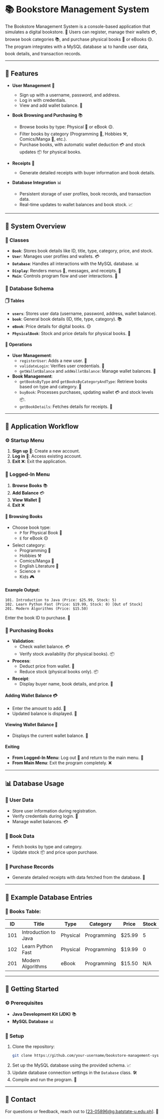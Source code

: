 # 📚 Bookstore Management System 

The Bookstore Management System is a console-based application that simulates a digital bookstore. 🏦 Users can register, manage their wallets 💳, browse book categories 📚, and purchase physical books 📖 or eBooks 🟡. The program integrates with a MySQL database 📊 to handle user data, book details, and transaction records. 

---

## 🔄 Features

- **User Management** 👤
  - Sign up with a username, password, and address.
  - Log in with credentials. 
  - View and add wallet balance. 💸

- **Book Browsing and Purchasing** 📚
  - Browse books by type: Physical 📖 or eBook 🟡.
  - Filter books by category (Programming 🔄, Hobbies ⚒️, Comics/Manga 🎨, etc.).
  - Purchase books, with automatic wallet deduction 💳 and stock updates 📦 for physical books.

- **Receipts** 📏
  - Generate detailed receipts with buyer information and book details. 

- **Database Integration** 📊
  - Persistent storage of user profiles, book records, and transaction data. 
  - Real-time updates to wallet balances and book stock. 📈

---

## 🔬 System Overview

### 🔖 Classes

- **`Book`**: Stores book details like ID, title, type, category, price, and stock. 
- **`User`**: Manages user profiles and wallets. 💳
- **`Database`**: Handles all interactions with the MySQL database. 📊
- **`Display`**: Renders menus 🔀, messages, and receipts. 📝
- **`Main`**: Controls program flow and user interactions. 🔄

### 🔬 Database Schema

#### 🗍 Tables

- **`users`**: Stores user data (username, password, address, wallet balance). 
- **`book`**: General book details (ID, title, type, category). 📚
- **`eBook`**: Price details for digital books. 🟡
- **`PhysicalBook`**: Stock and price details for physical books. 📖

#### 🔧 Operations

- **User Management**:
  - `registerUser`: Adds a new user. 🔑
  - `validateLogin`: Verifies user credentials. 🔐
  - `getWalletBalance` and `addWalletBalance`: Manage wallet balances. 💸
- **Book Management**:
  - `getBooksByType` and `getBooksByCategoryAndType`: Retrieve books based on type and category. 📖
  - `buyBook`: Processes purchases, updating wallet 💳 and stock levels 📦.
  - `getBookDetails`: Fetches details for receipts. 📏

---

## 🚀 Application Workflow

### ⚙️ Startup Menu

1. **Sign up** 🔑: Create a new account. 
2. **Log in** 🔐: Access existing account. 
3. **Exit** ❌: Exit the application. 

### 🔄 Logged-In Menu

1. **Browse Books** 📚
2. **Add Balance** 💳
3. **View Wallet** 💸
4. **Exit** ❌

#### 🔎 Browsing Books

- Choose book type:
  - `P` for Physical Book 📖
  - `E` for eBook 🟡
- Select category:
  - Programming 🔄
  - Hobbies ⚒️
  - Comics/Manga 🎨
  - English Literature 📖
  - Science ⚛️
  - Kids 🎮

#### Example Output:

```
101. Introduction to Java (Price: $25.99, Stock: 5)
102. Learn Python Fast (Price: $19.99, Stock: 0) [Out of Stock]
201. Modern Algorithms (Price: $15.50)
```

Enter the book ID to purchase. 📏

### 💸 Purchasing Books

- **Validation**:
  - Check wallet balance. 💳
  - Verify stock availability (for physical books). 📦
- **Process**:
  - Deduct price from wallet. 💸
  - Reduce stock (physical books only). 📦
- **Receipt**:
  - Display buyer name, book details, and price. 📏

#### Adding Wallet Balance 💳

- Enter the amount to add. 🔄
- Updated balance is displayed. 💸

#### Viewing Wallet Balance 💸

- Displays the current wallet balance. 🔑

#### Exiting

- **From Logged-In Menu**: Log out 🔐 and return to the main menu. 🔄
- **From Main Menu**: Exit the program completely. ❌

---

## 📊 Database Usage

### 🔑 User Data

- Store user information during registration. 
- Verify credentials during login. 🔐
- Manage wallet balances. 💳

### 📖 Book Data

- Fetch books by type and category. 
- Update stock 📦 and price upon purchase. 

### 📏 Purchase Records

- Generate detailed receipts with data fetched from the database. 📏

---

## 🔄 Example Database Entries

### 📖 Books Table:

| ID   | Title                | Type      | Category     | Price   | Stock |
|------|----------------------|-----------|--------------|---------|-------|
| 101  | Introduction to Java | Physical  | Programming  | $25.99  | 5     |
| 102  | Learn Python Fast    | Physical  | Programming  | $19.99  | 0     |
| 201  | Modern Algorithms    | eBook     | Programming  | $15.50  | N/A   |

---

## 🔧 Getting Started

### ⚙️ Prerequisites

- **Java Development Kit (JDK)** 📚
- **MySQL Database** 📊

### 💼 Setup

1. Clone the repository:
   ```bash
   git clone https://github.com/your-username/bookstore-management-system.git
   ```
2. Set up the MySQL database using the provided schema. 📈
3. Update database connection settings in the `Database` class. 🛠️
4. Compile and run the program. 🚀

---

## 📧 Contact

For questions or feedback, reach out to [23-05896@g.batstate-u.edu.ph]. 📢

 
